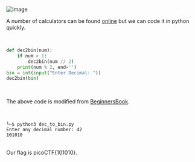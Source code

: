 ![image](https://github.com/jowp-code/ctf/assets/121969489/5eb15b4b-92cf-44de-8298-908e5449b634)
<br>
<p>A number of calculators can be found <a href="https://www.rapidtables.com/convert/number/hex-to-decimal.html">online</a> but we can code it in python quickly.</p>
<br>

```python
def dec2bin(num):
    if num > 1:
        dec2bin(num // 2)
    print(num % 2, end='')
bin = int(input("Enter Decimal: "))
dec2bin(bin)
```
<br>
<p>The above code is modified from <a href="https://beginnersbook.com/2018/02/python-program-to-convert-decimal-to-binary/">BeginnersBook</a>.</p>
<br>

```shell
└─$ python3 dec_to_bin.py 
Enter any decimal number: 42
101010
```
<br>
Our flag is picoCTF{101010}.

